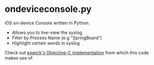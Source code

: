 # ondeviceconsole.py
iOS on-device Console written in Python.

- Allows you to live-view the syslog
- Filter by Process Name (e.g "SpringBoard")
- Highlight certain words in syslog

Check out [eswick's Objective-C implementation](https://github.com/eswick/ondeviceconsole) from which this code makes use of.
